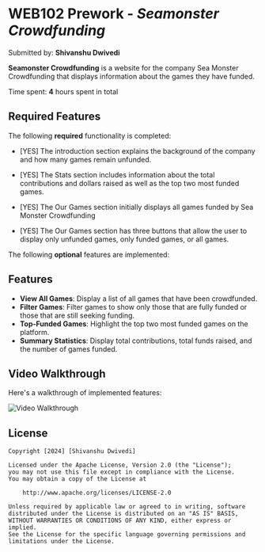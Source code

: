 # WEB102 Prework - *Seamonster Crowdfunding*

Submitted by: **Shivanshu Dwivedi**

**Seamonster Crowdfunding** is a website for the company Sea Monster Crowdfunding that displays information about the games they have funded.

Time spent: **4** hours spent in total

## Required Features

The following **required** functionality is completed:

* [YES] The introduction section explains the background of the company and how many games remain unfunded.

* [YES] The Stats section includes information about the total contributions and dollars raised as well as the top two most funded games.
* [YES] The Our Games section initially displays all games funded by Sea Monster Crowdfunding
* [YES] The Our Games section has three buttons that allow the user to display only unfunded games, only funded games, or all games.

The following **optional** features are implemented:

## Features

- **View All Games**: Display a list of all games that have been crowdfunded.
- **Filter Games**: Filter games to show only those that are fully funded or those that are still seeking funding.
- **Top-Funded Games**: Highlight the top two most funded games on the platform.
- **Summary Statistics**: Display total contributions, total funds raised, and the number of games funded.


## Video Walkthrough

Here's a walkthrough of implemented features:

<img src='https://imgur.com/a/yv6PiqO' title='Video Walkthrough' width='' alt='Video Walkthrough' />


## License

    Copyright [2024] [Shivanshu Dwivedi]

    Licensed under the Apache License, Version 2.0 (the "License");
    you may not use this file except in compliance with the License.
    You may obtain a copy of the License at

        http://www.apache.org/licenses/LICENSE-2.0

    Unless required by applicable law or agreed to in writing, software
    distributed under the License is distributed on an "AS IS" BASIS,
    WITHOUT WARRANTIES OR CONDITIONS OF ANY KIND, either express or implied.
    See the License for the specific language governing permissions and
    limitations under the License.
